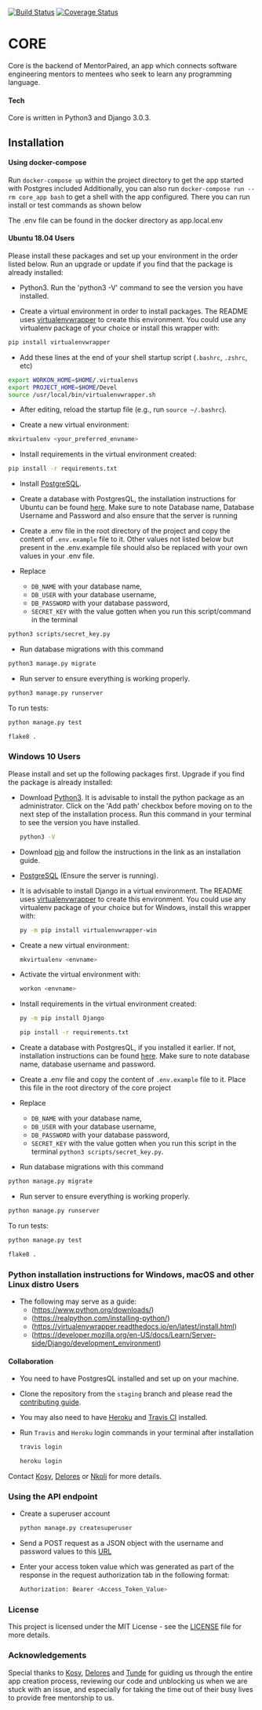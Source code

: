 [![Build Status](https://travis-ci.org/mentorpaired/core.svg?branch=staging)](https://travis-ci.org/mentorpaired/core) [![Coverage Status](https://coveralls.io/repos/github/mentorpaired/core/badge.svg?branch=staging)](https://coveralls.io/github/mentorpaired/core?branch=staging)

# CORE

Core is the backend of MentorPaired, an app which connects software engineering mentors to mentees who seek to learn any programming language.

#### Tech

Core is written in Python3 and Django 3.0.3.

## Installation

#### Using docker-compose
Run `docker-compose up` within the project directory to get the app started with Postgres included
Additionally, you can also run `docker-compose run --rm core_app bash` to get a shell with the app configured. There you can run install or test commands as shown below

The .env file can be found in the docker directory as app.local.env

#### Ubuntu 18.04 Users

Please install these packages and set up your environment in the order listed below. Run an upgrade or update if you find that the package is already installed:

- Python3. Run the 'python3 -V' command to see the version you have installed.

- Create a virtual environment in order to install packages. The README uses [virtualenvwrapper](https://virtualenvwrapper.readthedocs.io/en/latest/install.html#basic-installation) to create this environment. You could use any virtualenv package of your choice or install this wrapper with:

```sh
pip install virtualenvwrapper
```

- Add these lines at the end of your shell startup script (`.bashrc`, `.zshrc`, etc)

```sh
export WORKON_HOME=$HOME/.virtualenvs
export PROJECT_HOME=$HOME/Devel
source /usr/local/bin/virtualenvwrapper.sh
```

- After editing, reload the startup file (e.g., run `source ~/.bashrc`).

- Create a new virtual environment:

```sh
mkvirtualenv <your_preferred_envname>
```

- Install requirements in the virtual environment created:

```sh
pip install -r requirements.txt
```

- Install [PostgreSQL](https://www.postgresql.org/).

- Create a database with PostgresQL, the installation instructions for Ubuntu can be found [here](https://www.postgresql.org/download/linux/ubuntu/). Make sure to note Database name, Database Username and Password and also ensure that the server is running

- Create a .env file in the root directory of the project and copy the content of `.env.example` file to it. Other values not listed below but present in the .env.example file should also be replaced with your own values in your .env file.

- Replace
  - `DB_NAME` with your database name,
  - `DB_USER` with your database username,
  - `DB_PASSWORD` with your database password,
  - `SECRET_KEY` with the value gotten when you run this script/command in the terminal

```sh
python3 scripts/secret_key.py
```

- Run database migrations with this command

```sh
python3 manage.py migrate
```

- Run server to ensure everything is working properly.

```sh
python3 manage.py runserver
```

To run tests:

```sh
python manage.py test
```

```sh
flake8 .
```

### Windows 10 Users

Please install and set up the following packages first. Upgrade if you find the package is already installed:

- Download [Python3](https://www.python.org/downloads/). It is advisable to install the python package as an administrator. Click on the 'Add path' checkbox before moving on to the next step of the installation process. Run this command in your terminal to see the version you have installed.

  ```sh
  python3 -V
  ```

- Download [pip](https://pip.pypa.io/en/latest/installing/) and follow the instructions in the link as an installation guide.

- [PostgreSQL](https://www.postgresql.org/download/windows/) (Ensure the server is running).

- It is advisable to install Django in a virtual environment. The README uses [virtualenvwrapper](https://virtualenvwrapper.readthedocs.io/en/latest/install.html#basic-installation) to create this environment. You could use any virtualenv package of your choice but for Windows, install this wrapper with:

  ```sh
  py -m pip install virtualenvwrapper-win
  ```

- Create a new virtual environment:

  ```sh
  mkvirtualenv <envname>
  ```

- Activate the virtual environment with:

  ```sh
  workon <envname>
  ```

- Install requirements in the virtual environment created:

  ```sh
  py -m pip install Django
  ```

  ```sh
  pip install -r requirements.txt
  ```

- Create a database with PostgresQL, if you installed it earlier. If not, installation instructions can be found [here](https://www.postgresql.org/download/windows/). Make sure to note database name, database username and password.

- Create a .env file and copy the content of `.env.example` file to it. Place this file in the root directory of the core project

- Replace

  - `DB_NAME` with your database name,
  - `DB_USER` with your database username,
  - `DB_PASSWORD` with your database password,
  - `SECRET_KEY` with the value gotten when you run this script in the terminal `python3 scripts/secret_key.py`.

- Run database migrations with this command

```sh
python manage.py migrate
```

- Run server to ensure everything is working properly.

```sh
python manage.py runserver
```

To run tests:

```sh
python manage.py test
```

```sh
flake8 .
```

### Python installation instructions for Windows, macOS and other Linux distro Users

- The following may serve as a guide:
  - (https://www.python.org/downloads/)
  - (https://realpython.com/installing-python/)
  - (https://virtualenvwrapper.readthedocs.io/en/latest/install.html)
  - (https://developer.mozilla.org/en-US/docs/Learn/Server-side/Django/development_environment)

#### Collaboration

- You need to have PostgresQL installed and set up on your machine.

- Clone the repository from the `staging` branch and please read the [contributing guide](/CONTRIBUTING.md).

- You may also need to have [Heroku](https://devcenter.heroku.com/articles/heroku-cli) and [Travis CI](https://github.com/travis-ci/travis.rb#installation) installed.

- Run `Travis` and `Heroku` login commands in your terminal after installation
  ```sh
  travis login
  ```
  ```sh
  heroku login
  ```

Contact [Kosy](https://github.com/kosyfrances), [Delores](https://github.com/Del-sama) or [Nkoli](https://github.com/Nkoli) for more details.

### Using the API endpoint

- Create a superuser account

  ```sh
  python manage.py createsuperuser
  ```

- Send a POST request as a JSON object with the username and password values to this [URL](http://localhost:8000/api/token/)

- Enter your access token value which was generated as part of the response in the request authorization tab in the following format:
  ```sh
  Authorization: Bearer <Access_Token_Value>
  ```

### License

This project is licensed under the MIT License - see the [LICENSE](/LICENSE) file for more details.

### Acknowledgements

Special thanks to [Kosy](https://github.com/kosyfrances), [Delores](https://github.com/Del-sama) and [Tunde](https://github.com/toystars) for guiding us through the entire app creation process, reviewing our code and unblocking us when we are stuck with an issue, and especially for taking the time out of their busy lives to provide free mentorship to us.
